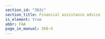 ```yaml
---
section_id: "362c"
section_title: Financial assistance advice
is_element: true
abbr: FAA
page_in_manual: 360-4
---
```

